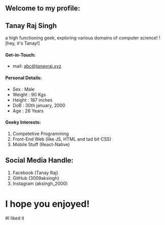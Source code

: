 ## Welcome to my profile:

## Tanay Raj Singh
a high functioning geek, exploring various domains of computer science!
![hey, it's Tanay!]

#### Get-in-Touch:
- mail: [abc@tanayraj.xyz](mailto:abc@tanayraj.xyz)

#### Personal Details:
- Sex    : Male
- Weight : 90 Kgs
- Height : 187 inches
- DoB    : 30th january, 2000
- Age    : 26 Years

#### Geeky Interests:
1. Competetive Programming
2. Front-End Web (like JS, HTML and tad bit CSS)
3. Mobile Stuff (React-Native)

## Social Media Handle:
1. Facebook (Tanay Raj)
2. GitHub (3009aksingh)
3. Instagram (aksingh_2000)

# I hope you enjoyed!
#I liked it
